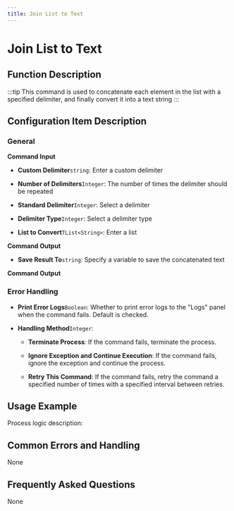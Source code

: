 ```yaml
---
title: Join List to Text
---
```


# Join List to Text

## Function Description

:::tip 
This command is used to concatenate each element in the list with a specified delimiter, and finally convert it into a text string
:::

## Configuration Item Description

### General

**Command Input**

- **Custom Delimiter**`string`: Enter a custom delimiter

- **Number of Delimiters**`Integer`: The number of times the delimiter should be repeated

- **Standard Delimiter**`Integer`: Select a delimiter

- **Delimiter Type**`Integer`: Select a delimiter type

- **List to Convert**`TList<String>`: Enter a list


**Command Output**

- **Save Result To**`string`: Specify a variable to save the concatenated text


**Command Output**

### Error Handling

- **Print Error Logs**`Boolean`: Whether to print error logs to the "Logs" panel when the command fails. Default is checked. 

- **Handling Method**`Integer`:

    - **Terminate Process**: If the command fails, terminate the process.

    - **Ignore Exception and Continue Execution**: If the command fails, ignore the exception and continue the process.

    - **Retry This Command**: If the command fails, retry the command a specified number of times with a specified interval between retries.

## Usage Example

Process logic description:

## Common Errors and Handling

None

## Frequently Asked Questions

None

